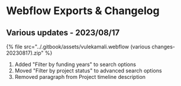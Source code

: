# Webflow Exports & Changelog

## Various updates - 2023/08/17



{% file src="../.gitbook/assets/vulekamali.webflow (various changes-20230817).zip" %}

1. Added "Filter by funding years" to search options
2. Moved "Filter by project status" to advanced search options
3. Removed paragraph from Project timeline description

